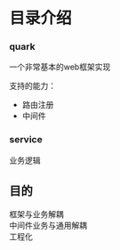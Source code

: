 # 目录介绍

### quark
一个非常基本的web框架实现  

支持的能力：  
 - 路由注册 
 - 中间件

### service
业务逻辑

## 目的
框架与业务解耦  
中间件业务与通用解耦  
工程化  
